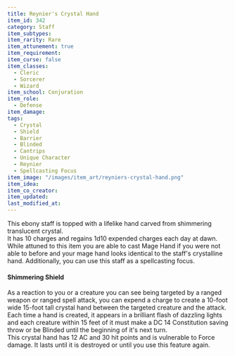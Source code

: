 ```yaml
---
title: Reynier's Crystal Hand
item_id: 342
category: Staff
item_subtypes: 
item_rarity: Rare
item_attunement: true
item_requirement: 
item_curse: false
item_classes: 
  - Cleric
  - Sorcerer
  - Wizard
item_school: Conjuration
item_role: 
  - Defense
item_damage: 
tags:
  - Crystal
  - Shield
  - Barrier
  - Blinded
  - Cantrips
  - Unique Character
  - Reynier
  - Spellcasting Focus
item_image: "/images/item_art/reyniers-crystal-hand.png"
item_idea: 
item_co_creator: 
item_updated: 
last_modified_at: 
---
```


This ebony staff is topped with a lifelike hand carved from shimmering translucent crystal.  
It has 10 charges and regains 1d10 expended charges each day at dawn. While attuned to this item you are able to cast <magic-spell>Mage Hand</magic-spell> if you were not able to before and your mage hand looks identical to the staff's crystalline hand. Additionally, you can use this staff as a spellcasting focus.

#### Shimmering Shield
As a reaction to you or a creature you can see being targeted by a ranged weapon or ranged spell attack, you can expend a charge to create a 10-foot wide 15-foot tall crystal hand between the targeted creature and the attack. Each time a hand is created, it appears in a brilliant flash of dazzling lights and each creature within 15 feet of it must make a DC 14 Constitution saving throw or be Blinded until the beginning of it's next turn.  
This crystal hand has 12 AC and 30 hit points and is vulnerable to Force damage. It lasts until it is destroyed or until you use this feature again. 
